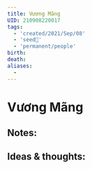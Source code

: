 ```yaml
---
title: Vương Mãng
UID: 210908220017
tags:
  - 'created/2021/Sep/08'
  - 'seed🥜'
  - 'permanent/people'
birth: 
death: 
aliases:
  - 
---
```

# Vương Mãng

## Notes:


## Ideas & thoughts:
